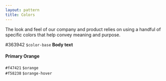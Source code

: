 ```yaml
---
layout: pattern
title: Colors
---
```


The look and feel of our company and product relies on using a handful of specific colors that help convey meaning and purpose.

<div class="xx-swatch">
    <span class="xx-swatch__preview" style="background-color: #363942;"></span>
    <span class="xx-swatch__details">
        <span class="xx-swatch__hex">#363942</span>
        <code class="xx-swatch__code">$color-base</code>
        <strong class="xx-swatch__title">Body text</strong>
    </span>
</div>

<div class="guide-color-swatch">
    <div class="guide-color-block guide-color-block-orange"></div>
    <div class="guide-color-details">
        <h4 class="guide-color-name">Primary Orange</h4>
        <code>#f47421</code>
        <code class="guide-color-variable">$orange</code>
    </div>
</div>

<div class="guide-color-swatch guide-color-swatch-mini">
    <div class="guide-color-block guide-color-block-orange-hover"></div>
    <div class="guide-color-details">
        <code>#f58238</code>
        <code class="guide-color-variable">$orange-hover</code>
    </div>
</div>